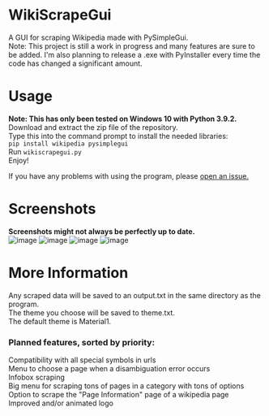 # WikiScrapeGui
A GUI for scraping Wikipedia made with PySimpleGui.  
Note: This project is still a work in progress and many features are sure to be added. I'm also planning to release a .exe with PyInstaller every time the code has changed a significant amount.

# Usage
**Note: This has only been tested on Windows 10 with Python 3.9.2.**  
Download and extract the zip file of the repository.  
Type this into the command prompt to install the needed libraries:  
`pip install wikipedia pysimplegui`  
Run `wikiscrapegui.py`  
Enjoy!  

If you have any problems with using the program, please [open an issue.](https://github.com/TetrisKid48/WikiScrapeGui/issues)  

# Screenshots
**Screenshots might not always be perfectly up to date.**  
![image](https://user-images.githubusercontent.com/67118737/112706570-834e4b00-8e7b-11eb-80a3-386e3a3be73d.png)
![image](https://user-images.githubusercontent.com/67118737/112706592-aaa51800-8e7b-11eb-9343-74674675aa6f.png)
![image](https://user-images.githubusercontent.com/67118737/112707198-f1950c80-8e7f-11eb-90f1-22a3a4110165.png)
![image](https://user-images.githubusercontent.com/67118737/112706616-d58f6c00-8e7b-11eb-909b-d936d884ef95.png)

# More Information
Any scraped data will be saved to an output.txt in the same directory as the program.  
The theme you choose will be saved to theme.txt.  
The default theme is Material1.

### Planned features, sorted by priority:
Compatibility with all special symbols in urls  
Menu to choose a page when a disambiguation error occurs  
Infobox scraping  
Big menu for scraping tons of pages in a category with tons of options  
Option to scrape the "Page Information" page of a wikipedia page  
Improved and/or animated logo  
